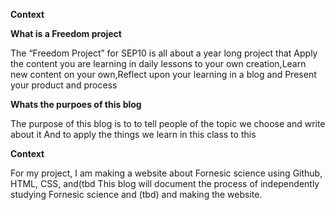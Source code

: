 **Context**

**What is a Freedom project**


The “Freedom Project” for SEP10 is all about a year long project that Apply the content you are learning in daily lessons to your own creation,Learn new content on your own,Reflect upon your learning in a blog and Present your product and process


**Whats the purpoes of this blog**

The purpose of this blog is to to tell people of the topic we choose and write about it And to apply the things we learn in this class to this 

**Context**

For my project, I am making a website about Fornesic science using Github, HTML, CSS, and(tbd
This blog will document the process of independently studying Fornesic science and (tbd) and making the website.